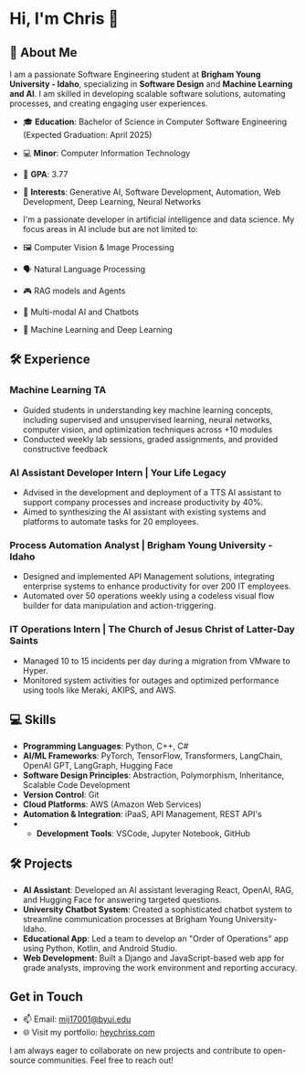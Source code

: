 # Hi, I'm Chris 👋
## 🚀 About Me

I am a passionate Software Engineering student at **Brigham Young University - Idaho**, specializing in **Software Design** and **Machine Learning and AI**. I am skilled in developing scalable software solutions, automating processes, and creating engaging user experiences.

- 🎓 **Education**: Bachelor of Science in Computer Software Engineering (Expected Graduation: April 2025)
- 💻 **Minor**: Computer Information Technology
- 🎯 **GPA**: 3.77
- 🚀 **Interests**: Generative AI, Software Development, Automation, Web Development, Deep Learning, Neural Networks

- I'm a passionate developer in artificial intelligence and data science. My focus areas in AI include but are not limited to:
- 🖼️ Computer Vision & Image Processing
- 🗣️ Natural Language Processing
- 🎮 RAG models and Agents
- 🤖 Multi-modal AI and Chatbots
- 🧠 Machine Learning and Deep Learning

## 🛠️ Experience

### Machine Learning TA
- Guided students in understanding key machine learning concepts, including supervised and unsupervised learning, neural networks, computer vision, and optimization techniques across +10 modules
- Conducted weekly lab sessions, graded assignments, and provided constructive feedback

### AI Assistant Developer Intern | Your Life Legacy
- Advised in the development and deployment of a TTS AI assistant to support company processes and increase productivity by 40%.
- Aimed to synthesizing the AI assistant with existing systems and platforms to automate tasks for 20 employees.

### Process Automation Analyst | Brigham Young University - Idaho
- Designed and implemented API Management solutions, integrating enterprise systems to enhance productivity for over 200 IT employees.
- Automated over 50 operations weekly using a codeless visual flow builder for data manipulation and action-triggering.

### IT Operations Intern | The Church of Jesus Christ of Latter-Day Saints
- Managed 10 to 15 incidents per day during a migration from VMware to Hyper.
- Monitored system activities for outages and optimized performance using tools like Meraki, AKIPS, and AWS.

## 💻 Skills

- **Programming Languages**: Python, C++, C#
- **AI/ML Frameworks**: PyTorch, TensorFlow, Transformers, LangChain, OpenAI GPT, LangGraph, Hugging Face
- **Software Design Principles**: Abstraction, Polymorphism, Inheritance, Scalable Code Development
- **Version Control**: Git
- **Cloud Platforms**: AWS (Amazon Web Services)
- **Automation & Integration**: iPaaS, API Management, REST API's
- - **Development Tools**: VSCode, Jupyter Notebook, GitHub

## 🛠️ Projects

- **AI Assistant**: Developed an AI assistant leveraging React, OpenAI, RAG, and Hugging Face for answering targeted questions.
- **University Chatbot System**: Created a sophisticated chatbot system to streamline communication processes at Brigham Young University-Idaho.
- **Educational App**: Led a team to develop an "Order of Operations" app using Python, Kotlin, and Android Studio.
- **Web Development**: Built a Django and JavaScript-based web app for grade analysts, improving the work environment and reporting accuracy.

## Get in Touch

- 📫 Email: [mij17001@byui.edu](mailto:mij17001@byui.edu)
- 🌐 Visit my portfolio: [heychriss.com](https://heychriss.com)

I am always eager to collaborate on new projects and contribute to open-source communities. Feel free to reach out!
